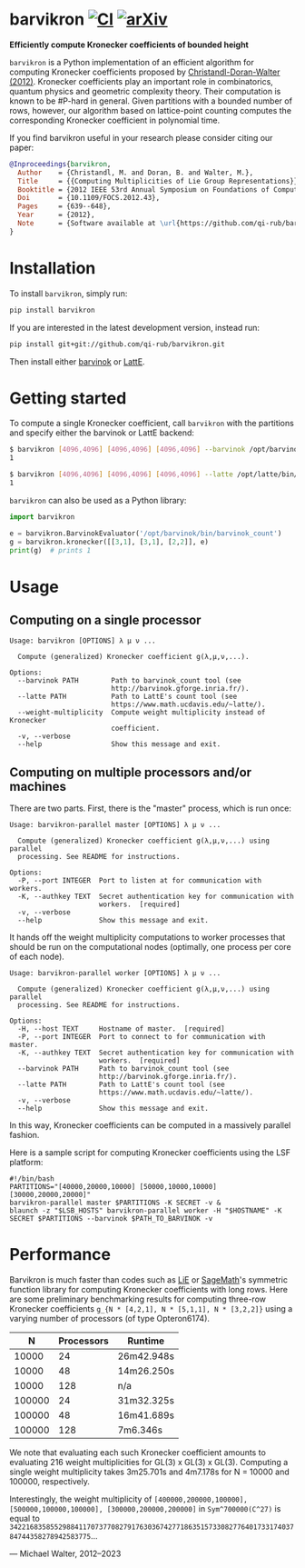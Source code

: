 # barvikron [![CI](https://github.com/qi-rub/barvikron/actions/workflows/ci.yml/badge.svg)](https://github.com/qi-rub/barvikron/actions/workflows/ci.yml) [![arXiv](http://img.shields.io/badge/arXiv-1204.4379-blue.svg?style=flat)](http://arxiv.org/abs/1204.4379)

**Efficiently compute Kronecker coefficients of bounded height**

`barvikron` is a Python implementation of an efficient algorithm for computing Kronecker coefficients proposed by [Christandl-Doran-Walter (2012)](http://arxiv.org/abs/1204.4379). Kronecker coefficients play an important role in combinatorics, quantum physics and geometric complexity theory. Their computation is known to be #P-hard in general. Given partitions with a bounded number of rows, however, our algorithm based on lattice-point counting computes the corresponding Kronecker coefficient in polynomial time.

If you find barvikron useful in your research please consider citing our paper:
```bibtex
@Inproceedings{barvikron,
  Author    = {Christandl, M. and Doran, B. and Walter, M.},
  Title     = {{Computing Multiplicities of Lie Group Representations}},
  Booktitle = {2012 IEEE 53rd Annual Symposium on Foundations of Computer Science (FOCS)},
  Doi       = {10.1109/FOCS.2012.43},
  Pages     = {639--648},
  Year      = {2012},
  Note      = {Software available at \url{https://github.com/qi-rub/barvikron/}.},
}
```

# Installation

To install `barvikron`, simply run:
```bash
pip install barvikron
```
If you are interested in the latest development version, instead run:
```bash
pip install git+git://github.com/qi-rub/barvikron.git
```
Then install either [barvinok](https://barvinok.sourceforge.io) or [LattE](https://www.math.ucdavis.edu/~latte/).

# Getting started

To compute a single Kronecker coefficient, call `barvikron` with the partitions and specify either the barvinok or LattE backend:
```bash
$ barvikron [4096,4096] [4096,4096] [4096,4096] --barvinok /opt/barvinok/bin/barvinok_count
1

$ barvikron [4096,4096] [4096,4096] [4096,4096] --latte /opt/latte/bin/count
1
```

`barvikron` can also be used as a Python library:
```python
import barvikron

e = barvikron.BarvinokEvaluator('/opt/barvinok/bin/barvinok_count')
g = barvikron.kronecker([[3,1], [3,1], [2,2]], e)
print(g)  # prints 1
```

# Usage

## Computing on a single processor

```
Usage: barvikron [OPTIONS] λ μ ν ...

  Compute (generalized) Kronecker coefficient g(λ,μ,ν,...).

Options:
  --barvinok PATH        Path to barvinok_count tool (see
                         http://barvinok.gforge.inria.fr/).
  --latte PATH           Path to LattE's count tool (see
                         https://www.math.ucdavis.edu/~latte/).
  --weight-multiplicity  Compute weight multiplicity instead of Kronecker
                         coefficient.
  -v, --verbose
  --help                 Show this message and exit.
```

## Computing on multiple processors and/or machines

There are two parts. First, there is the "master" process, which is run once:
```
Usage: barvikron-parallel master [OPTIONS] λ μ ν ...

  Compute (generalized) Kronecker coefficient g(λ,μ,ν,...) using parallel
  processing. See README for instructions.

Options:
  -P, --port INTEGER  Port to listen at for communication with workers.
  -K, --authkey TEXT  Secret authentication key for communication with
                      workers.  [required]
  -v, --verbose
  --help              Show this message and exit.
```
It hands off the weight multiplicity computations to worker processes that should be run on the computational nodes (optimally, one process per core of each node).
```
Usage: barvikron-parallel worker [OPTIONS] λ μ ν ...

  Compute (generalized) Kronecker coefficient g(λ,μ,ν,...) using parallel
  processing. See README for instructions.

Options:
  -H, --host TEXT     Hostname of master.  [required]
  -P, --port INTEGER  Port to connect to for communication with master.
  -K, --authkey TEXT  Secret authentication key for communication with
                      workers.  [required]
  --barvinok PATH     Path to barvinok_count tool (see
                      http://barvinok.gforge.inria.fr/).
  --latte PATH        Path to LattE's count tool (see
                      https://www.math.ucdavis.edu/~latte/).
  -v, --verbose
  --help              Show this message and exit.
```
In this way, Kronecker coefficients can be computed in a massively parallel fashion.

Here is a sample script for computing Kronecker coefficients using the LSF platform:
```
#!/bin/bash
PARTITIONS="[40000,20000,10000] [50000,10000,10000] [30000,20000,20000]"
barvikron-parallel master $PARTITIONS -K SECRET -v &
blaunch -z "$LSB_HOSTS" barvikron-parallel worker -H "$HOSTNAME" -K SECRET $PARTITIONS --barvinok $PATH_TO_BARVINOK -v
```

# Performance

Barvikron is much faster than codes such as [LiE](http://wwwmathlabo.univ-poitiers.fr/~maavl/LiE/) or [SageMath](https://sagemath.org/)'s symmetric function library for computing Kronecker coefficients with long rows. Here are some preliminary benchmarking results for computing three-row Kronecker coefficients `g_{N * [4,2,1], N * [5,1,1], N * [3,2,2]}` using a varying number of processors (of type Opteron6174).

| N | Processors | Runtime |
| ------- | --- | ---------- |
|  10000  |  24 | 26m42.948s |
|  10000  |	 48	| 14m26.250s |
|  10000	| 128	|  n/a       |
| 100000	|  24	| 31m32.325s |
| 100000	|  48	| 16m41.689s |
| 100000	| 128 |	 7m6.346s  |


We note that evaluating each such Kronecker coefficient amounts to evaluating 216 weight multiplicities for GL(3) x GL(3) x GL(3). Computing a single weight multiplicity takes 3m25.701s and 4m7.178s for N = 10000 and 100000, respectively.

Interestingly, the weight multiplicity of `[400000,200000,100000], [500000,100000,100000], [300000,200000,200000]` in `Sym^700000(C^27)` is equal to `342216835855298841170737708279176303674277186351573308277640173317403784744358278942583775`...

— Michael Walter, 2012–2023
